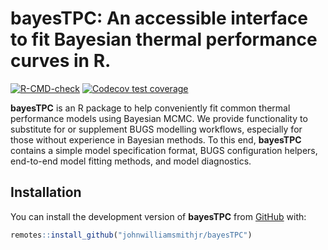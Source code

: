 
<!-- README.md is generated from README.Rmd. Please edit that file -->

# bayesTPC: An accessible interface to fit Bayesian thermal performance curves in R.

<!-- badges: start -->

[![R-CMD-check](https://github.com/johnwilliamsmithjr/bayesTPC/actions/workflows/R-CMD-check.yaml/badge.svg)](https://github.com/johnwilliamsmithjr/bayesTPC/actions/workflows/R-CMD-check.yaml)
[![Codecov test
coverage](https://codecov.io/gh/johnwilliamsmithjr/bayesTPC/branch/master/graph/badge.svg)](https://app.codecov.io/gh/johnwilliamsmithjr/bayesTPC?branch=master)
<!-- badges: end -->

**bayesTPC** is an R package to help conveniently fit common thermal
performance models using Bayesian MCMC. We provide functionality to
substitute for or supplement BUGS modelling workflows, especially for
those without experience in Bayesian methods. To this end, **bayesTPC**
contains a simple model specification format, BUGS configuration
helpers, end-to-end model fitting methods, and model diagnostics.

## Installation

You can install the development version of **bayesTPC** from
[GitHub](https://github.com/) with:

``` r
remotes::install_github("johnwilliamsmithjr/bayesTPC")
```
